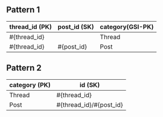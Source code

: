 ## Pattern 1

| thread_id (PK) | post_id (SK) | category(GSI-PK) |
| --------------------- | ------------ | ---------------- |
| #{thread_id}          |              | Thread           |
| #{thread_id}          | #{post_id}   | Post             |

## Pattern 2

| category (PK) | id (SK)                 |
| ------------- | ----------------------- |
| Thread        | #{thread_id}            |
| Post          | #{thread_id}/#{post_id} |
